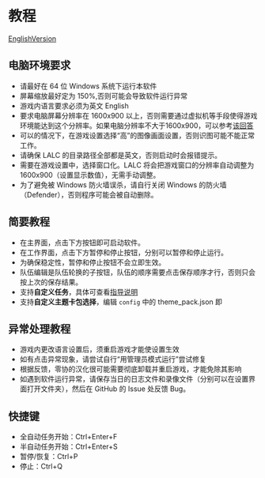 # 教程
[EnglishVersion](manual_en.md)
## 电脑环境要求
- 请最好在 64 位 Windows 系统下运行本软件
- 屏幕缩放最好定为 150%,否则可能会导致软件运行异常
- 游戏内语言要求必须为英文 English
- 要求电脑屏幕分辨率在 1600x900 以上，否则需要通过虚拟机等手段使得游戏环境能达到这个分辨率。如果电脑分辨率不大于1600x900，可以参考[该回答](https://github.com/HSLix/LixAssistantLimbusCompany/issues/126#issuecomment-2799048129)
- 可以的情况下，在游戏设置选择“高”的图像画面设置，否则识图可能不能正常工作。
- 请确保 LALC 的目录路径全部都是英文，否则启动时会报错提示。
- 需要在游戏设置中，选择窗口化。LALC 将会把游戏窗口的分辨率自动调整为 1600x900（设置显示数值），无需手动调整。
- 为了避免被 Windows 防火墙误杀，请自行关闭 Windows 的防火墙（Defender），否则程序可能会被自动删除。
## 简要教程
- 在主界面，点击下方按钮即可启动软件。
- 在工作界面，点击下方暂停和停止按钮，分别可以暂停和停止运行。
- 为确保稳定性，暂停和停止按钮不会立即生效。
- 队伍编辑是队伍轮换的子按钮，队伍的顺序需要点击保存顺序才行，否则只会按上次的保存结果。
- 支持**自定义任务**，具体可查看[指导说明](json_guide_cn.md)
- 支持**自定义主题卡包选择**，编辑 `config` 中的 theme_pack.json 即
## 异常处理教程
- 游戏内更改语言设置后，须重启游戏才能使设置生效
- 如有点击异常现象，请尝试自行“用管理员模式运行”尝试修复
- 根据反馈，零协的汉化很可能需要彻底卸载并重启游戏，才能免除其影响
- 如遇到软件运行异常，请保存当日的日志文件和录像文件（分别可以在设置界面打开文件夹），然后在 GitHub 的 Issue 处反馈 Bug。
## 快捷键
- 全自动任务开始：Ctrl+Enter+F
- 半自动任务开始：Ctrl+Enter+S
- 暂停/恢复：Ctrl+P
- 停止：Ctrl+Q